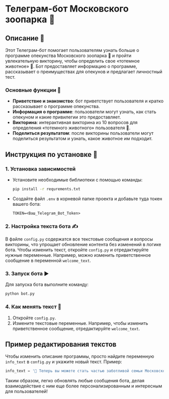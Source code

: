 # Телеграм-бот Московского зоопарка 🐾

## Описание 📖
Этот Телеграм-бот помогает пользователям узнать больше о программе опекунства Московского зоопарка 🦁 и пройти увлекательную викторину, чтобы определить свое «тотемное животное» 🐯. Бот предоставляет информацию о программе, рассказывает о преимуществах для опекунов и предлагает личностный тест.

### Основные функции 🚀
- **Приветствие и знакомство**: бот приветствует пользователя и кратко рассказывает о программе опекунства.
- **Информация о программе**: пользователи могут узнать, как стать опекуном и какие привилегии это предоставляет.
- **Викторина**: интерактивная викторина из 10 вопросов для определения «тотемного животного» пользователя 🦉.
- **Поделиться результатом**: после викторины пользователи могут поделиться результатом и узнать, какое животное им подходит.

## Инструкция по установке 🔧

### 1. Установка зависимостей
- Установите необходимые библиотеки с помощью команды:
  ```bash
  pip install -r requrements.txt
  ```
- Создайте файл `.env` в корневой папке проекта и добавьте туда токен вашего бота:
  ```plaintext
  TOKEN=<Ваш_Telegram_Bot_Token>
  ```

### 2. Настройка текста бота ✍️
В файле `config.py` содержатся все текстовые сообщения и вопросы викторины, что упрощает обновление контента без изменений в логике бота. Чтобы изменить текст, откройте `config.py` и отредактируйте нужные переменные. Например, можно изменить приветственное сообщение в переменной `welcome_text`.

### 3. Запуск бота ▶️
Для запуска бота выполните команду:
```bash
python bot.py
```

### 4. Как менять текст 📝
1. Откройте `config.py`.
2. Измените текстовые переменные. Например, чтобы изменить приветственное сообщение, отредактируйте `welcome_text`.

## Пример редактирования текстов
Чтобы изменить описание программы, просто найдите переменную `info_text` в `config.py` и укажите новый текст. Пример:
```python
info_text = '💫 Теперь вы можете стать частью заботливой семьи Московского зоопарка, поддерживая наших животных! 🌍'
```

Таким образом, легко обновлять любые сообщения бота, делая взаимодействие с ним еще более персонализированным и интересным для пользователей!
